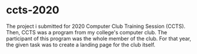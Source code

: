 # ccts-2020
The project i submitted for 2020 Computer Club Training Session (CCTS). Then, CCTS was a program from my college's computer club. The participant of this program was the whole member of the club. For that year, the given task was to create a landing page for the club itself.
